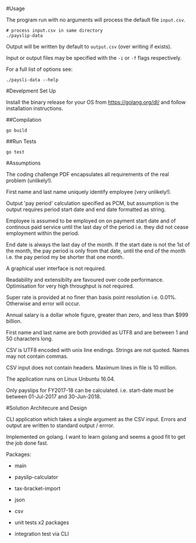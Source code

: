 #Usage

The program run with no arguments will process the default file `input.csv`.

```
# process input.csv in same directory
./payslip-data
```

Output will be written by default to `output.csv` (over writing if exists).

Input or output files may be specified with the `-i` or `-f` flags respectively.

For a full list of options see:
```
./paysli-data --help
```

#Develpment Set Up

Install the binary release for your OS from https://golang.org/dl/ and follow installation instructions.

##Compilation
```
go build
```

##Run Tests
```
go test
```

#Assumptions

The coding challenge PDF encapsulates all requirements of the real problem (unlikely!).

First name and last name uniquely identify employee (very unlikely!).

Output 'pay period' calculation specified as PCM, but assumption is the output requires period start date and end date formatted as string.

Employee is assumed to be employed on on payment start date and of continous paid service until the last day of the period i.e. they did not cease employment within the period.

End date is always the last day of the month.  If the start date is not the 1st of the month, the pay period is only from that date, until the end of the month i.e. the pay period my be shorter that one month.

A graphical user interface is not required.

Readability and extensibilty are favoured over code performance. Optimisation for very high throughput is not required.

Super rate is provided at no finer than basis point resolution i.e. 0.01%. Otherwise and error will occur.

Annual salary is a dollar whole figure, greater than zero, and less than $999 billion. 

First name and last name are both provided as UTF8 and are between 1 and 50 characters long.

CSV is UTF8 encoded with unix line endings. Strings are not quoted. Names may not contain commas.

CSV input does not contain headers. Maximum lines in file is 10 million.

The application runs on Linux Unbuntu 16.04.

Only payslips for FY2017-18 can be calculated.  i.e. start-date must be between 01-Jul-2017 and 30-Jun-2018.


#Solution Architecure and Design

CLI application which takes a single argument as the CSV input.  Errors and output are written to standard output / errror.

Implemented on golang.  I want to learn golang and seems a good fit to get the job done fast.

Packages:
- main
- payslip-calculator
- tax-bracket-import
- json
- csv

- unit tests 
  x2 packages

- integration test
  via CLI